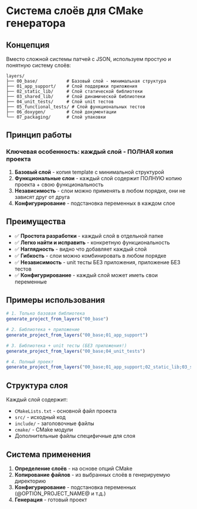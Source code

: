 # Система слоёв для CMake генератора

## Концепция

Вместо сложной системы патчей с JSON, используем простую и понятную систему слоёв:

```
layers/
├── 00_base/           # Базовый слой - минимальная структура
├── 01_app_support/    # Слой поддержки приложения
├── 02_static_lib/     # Слой статической библиотеки
├── 03_shared_lib/     # Слой динамической библиотеки
├── 04_unit_tests/     # Слой unit тестов
├── 05_functional_tests/ # Слой функциональных тестов
├── 06_doxygen/        # Слой документации
└── 07_packaging/      # Слой упаковки
```

## Принцип работы

### Ключевая особенность: каждый слой - ПОЛНАЯ копия проекта

1. **Базовый слой** - копия template с минимальной структурой
2. **Функциональные слои** - каждый слой содержит ПОЛНУЮ копию проекта + свою функциональность
3. **Независимость** - слои можно применять в любом порядке, они не зависят друг от друга
4. **Конфигурирование** - подстановка переменных в каждом слое

## Преимущества

- ✅ **Простота разработки** - каждый слой в отдельной папке
- ✅ **Легко найти и исправить** - конкретную функциональность
- ✅ **Наглядность** - видно что добавляет каждый слой
- ✅ **Гибкость** - слои можно комбинировать в любом порядке
- ✅ **Независимость** - unit тесты БЕЗ приложения, приложение БЕЗ тестов
- ✅ **Конфигурирование** - каждый слой может иметь свои переменные

## Примеры использования

```cmake
# 1. Только базовая библиотека
generate_project_from_layers("00_base")

# 2. Библиотека + приложение
generate_project_from_layers("00_base;01_app_support")

# 3. Библиотека + unit тесты (БЕЗ приложения!)
generate_project_from_layers("00_base;04_unit_tests")

# 4. Полный проект
generate_project_from_layers("00_base;01_app_support;02_static_lib;03_shared_lib;04_unit_tests;05_functional_tests;06_doxygen;07_packaging")
```

## Структура слоя

Каждый слой содержит:
- `CMakeLists.txt` - основной файл проекта
- `src/` - исходный код
- `include/` - заголовочные файлы
- `cmake/` - CMake модули
- Дополнительные файлы специфичные для слоя

## Система применения

1. **Определение слоёв** - на основе опций CMake
2. **Копирование файлов** - из выбранных слоёв в генерируемую директорию
3. **Конфигурирование** - подстановка переменных (@OPTION_PROJECT_NAME@ и т.д.)
4. **Генерация** - готовый проект 